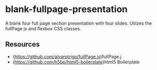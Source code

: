 # blank-fullpage-presentation

A blank four full page section presentation with four slides. Utilzes the fullPage js and flexbox CSS classes.

## Resources

- (https://github.com/alvarotrigo/fullPage.js)fullPage.j
- (https://github.com/h5bp/html5-boilerplate)html5 Boilerplate
